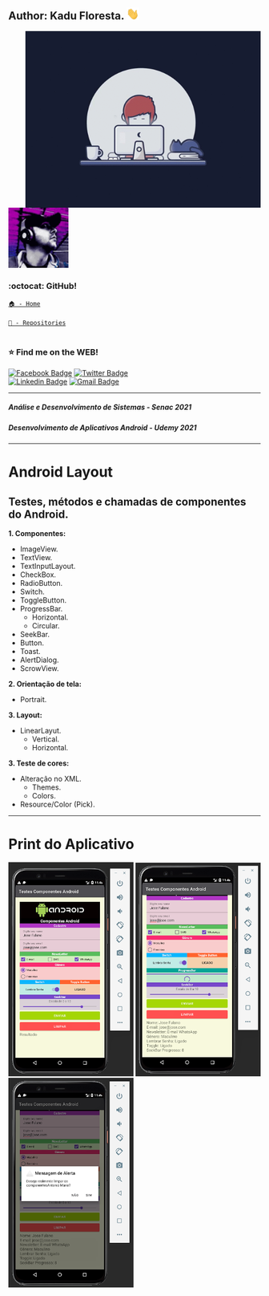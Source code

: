 <h2> Author: Kadu Floresta. <img src="https://github.com/KaduFloresta/KaduFloresta/blob/main/img/Hi.gif?raw=true" width="25"></h2>
<img align="right" alt="GIF" src="https://github.com/KaduFloresta/KaduFloresta/blob/main/img/gif2.gif?raw=true" width="470";/>

<a href="https://www.linkedin.com/in/kadufloresta/">
 <img src="https://github.com/KaduFloresta/KaduFloresta/blob/main/img/profile.gif?raw=true" width="120px; alt=""/></b></a>  
 <br>
 
<h3>:octocat: GitHub!</h3>
 <code><a href="https://github.com/KaduFloresta" title="HomeGit">🏠 - Home</a><br></code><br>
 <code><a href="https://github.com/KaduFloresta?tab=repositories" title="RepoGit">📂 - Repositories</a><br></code>
 
<br>

<h3>⭐ Find me on the WEB!</h3>

[![Facebook Badge](https://img.shields.io/badge/-Kadu_Floresta-lightblue?style=flat-square&logo=Facebook&logoColor=white&link=https://www.facebook.com/kadu.floresta)](https://www.facebook.com/kadu.floresta)
[![Twitter Badge](https://img.shields.io/badge/-@kadu_kururu-1ca0f1?style=flat-square&labelColor=1ca0f1&logo=twitter&logoColor=white&link=https://twitter.com/kadu_kururu)](https://twitter.com/kadu_kururu)
<br>
[![Linkedin Badge](https://img.shields.io/badge/-Kadu_Floresta-blue?style=flat-square&logo=Linkedin&logoColor=white&link=https://www.linkedin.com/in/kadufloresta/)](https://www.linkedin.com/in/kadufloresta/)
[![Gmail Badge](https://img.shields.io/badge/-cefloresta1@gmail.com-c14438?style=flat-square&logo=Gmail&logoColor=white&link=mailto:cefloresta1@gmail.com)](mailto:cefloresta1@gmail.com)

<hr>
<h5>Análise e Desenvolvimento de Sistemas - Senac 2021</h5> 
<h5>Desenvolvimento de Aplicativos Android - Udemy 2021</h5>

---

# Android Layout
## Testes, métodos e chamadas de componentes do Android.

**1. Componentes:**
  - ImageView.
  - TextView.
  - TextInputLayout.
  - CheckBox.
  - RadioButton.
  - Switch.
  - ToggleButton.
  - ProgressBar.
    - Horizontal.
    - Circular.
  - SeekBar.
  - Button.
  - Toast.
  - AlertDialog.
  - ScrowView.
  

**2. Orientação de tela:**
  - Portrait.
 
**3. Layout:**
 - LinearLayut.
   - Vertical.
   - Horizontal.
 
**3. Teste de cores:**
 - Alteração no XML.
   - Themes.
   - Colors. 
 - Resource/Color (Pick).
 
 ---
 
 # Print do Aplicativo 
 <img src="https://github.com/KaduFloresta/Android_Teste_Componentes/blob/master/app/src/main/res/drawable/print.png" alt="drawing" width="250"/> <img src="https://github.com/KaduFloresta/Android_Teste_Componentes/blob/master/app/src/main/res/drawable/print2.png" alt="drawing" width="250"/>  <img src="https://github.com/KaduFloresta/Android_Teste_Componentes/blob/master/app/src/main/res/drawable/print3.png" alt="drawing" width="250"/>
